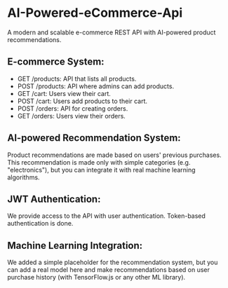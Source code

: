 # AI-Powered-eCommerce-Api
A modern and scalable e-commerce REST API with AI-powered product recommendations.

## E-commerce System:

- GET /products: API that lists all products.
- POST /products: API where admins can add products.
- GET /cart: Users view their cart.
- POST /cart: Users add products to their cart.
- POST /orders: API for creating orders.
- GET /orders: Users view their orders.

## AI-powered Recommendation System:

Product recommendations are made based on users' previous purchases.
This recommendation is made only with simple categories (e.g. "electronics"), but you can integrate it with real machine learning algorithms.

## JWT Authentication:

We provide access to the API with user authentication. Token-based authentication is done.

## Machine Learning Integration:

We added a simple placeholder for the recommendation system, but you can add a real model here and make recommendations based on user purchase history (with TensorFlow.js or any other ML library).
